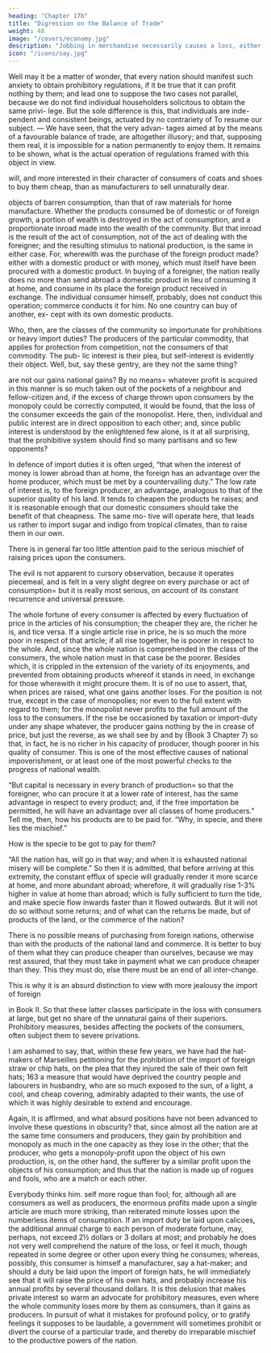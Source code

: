 ```yaml
---
heading: "Chapter 17b"
title: "Digression on the Balance of Trade"
weight: 48
image: "/covers/economy.jpg"
description: "Jobbing in merchandise necessarily causes a loss, either to the jobber, if the price be not raised by the transaction, or to the consumer, if it be raised"
icon: "/icons/say.jpg"
---
```





Well may it be a matter of wonder, that every nation should
manifest such anxiety to obtain prohibitory regulations, if it
be true that it can profit nothing by them; and lead one to
suppose the two cases not parallel, because we do not find
individual householders solicitous to obtain the same privi-
lege. But the sole difference is this, that individuals are inde-
pendent and consistent beings, actuated by no contrariety of
To resume our subject. — We have seen, that the very advan-
tages aimed at by the means of a favourable balance of trade,
are altogether illusory; and that, supposing them real, it is
impossible for a nation permanently to enjoy them. It remains
to be shown, what is the actual operation of regulations framed
with this object in view.

will, and more interested in their character of consumers of
coats and shoes to buy them cheap, than as manufacturers to
sell unnaturally dear.

objects of barren consumption, than that of raw materials for home manufacture. Whether the products consumed be of
domestic or of foreign growth, a portion of wealth is destroyed in the act of consumption, and a proportionate inroad made
into the wealth of the community. But that inroad is the result of the act of consumption, not of the act of dealing with the foreigner; and the resulting stimulus to national production, is the same in either case. For, wherewith was the purchase of the foreign product made? either with a domestic product or with money, which must itself have been procured with a domestic product. In buying of a foreigner, the nation really does no more than send abroad a domestic product in lieu of consuming it at home, and consume in its place the foreign product received in exchange. The individual consumer himself, probably, does not conduct this operation; commerce conducts it for him. No one country can buy of another, ex-
cept with its own domestic products.

Who, then, are the classes of the community so importunate for prohibitions or heavy import duties? The producers of
the particular commodity, that applies for protection from competition, not the consumers of that commodity. The pub-
lic interest is their plea, but self-interest is evidently their object. Well, but, say these gentry, are they not the same thing?

are not our gains national gains? By no means= whatever profit is acquired in this manner is so much taken out of the pockets of a neighbour and fellow-citizen and, if the excess of charge thrown upon consumers by the monopoly could be correctly computed, it would be found, that the loss of the consumer exceeds the gain of the monopolist. Here, then, individual and public interest are in direct opposition to each other; and, since public interest is understood by the enlightened few alone, is it at all surprising, that the prohibitive system should find so many partisans and so few opponents?

In defence of import duties it is often urged, “that when the interest of money is lower abroad than at home, the foreign
has an advantage over the home producer, which must be met by a countervailing duty.” The low rate of interest is, to the
foreign producer, an advantage, analogous to that of the superior quality of his land. It tends to cheapen the products he
raises; and it is reasonable enough that our domestic consumers should take the benefit of that cheapness. The same mo-
tive will operate here, that leads us rather to import sugar and
indigo from tropical climates, than to raise them in our own. 

There is in general far too little attention paid to the serious mischief of raising prices upon the consumers. 

The evil is not apparent to cursory observation, because it operates piecemeal, and is felt in a very slight degree on every purchase or
act of consumption= but it is really most serious, on account of its constant recurrence and universal pressure. 

The whole fortune of every consumer is affected by every fluctuation of price in the articles of his consumption; the cheaper they are, the richer he is, and tice versa. If a single article rise in price, he is so much the more poor in respect of that article; if all rise together, he is poorer in respect to the whole. And, since
the whole nation is comprehended in the class of the consumers, the whole nation must in that case be the poorer. Besides
which, it is crippled in the extension of the variety of its enjoyments, and prevented from obtaining products whereof it
stands in need, in exchange for those wherewith it might procure them. It is of no use to assert, that, when prices are raised, what one gains another loses. For the position is not true, except in the case of monopolies; nor even to the full extent with regard to them; for the monopolist never profits to the
full amount of the loss to the consumers. If the rise be occasioned by taxation or import-duty under any shape whatever,
the producer gains nothing by the in crease of price, but just the reverse, as we shall see by and by (Book 3 Chapter 7) so that, in fact, he is no richer in his capacity of producer, though poorer in his quality of consumer. This is one of the
most effective causes of national impoverishment, or at least one of the most powerful checks to the progress of national
wealth.

“But capital is necessary in every branch of production= so that the foreigner, who can procure it at a lower rate of interest, has the same advantage in respect to every product; and, if the free importation be permitted, he will have an advantage over all classes of home producers.” Tell me, then, how his products are to be paid for. “Why, in specie, and there lies the mischief.” 

How is the specie to be got to pay for them? 

“All the nation has, will go in that way; and when it is exhausted national misery will be complete.” So then it is
admitted, that before arriving at this extremity, the constant efflux of specie will gradually render it more scarce at home, and more abundant abroad; wherefore, it will gradually rise 1-3% higher in value at home than abroad; which is
fully sufficient to turn the tide, and make specie flow inwards faster than it flowed outwards. But it will not do so without some returns; and of what can the returns be made, but of
products of the land, or the commerce of the nation? 

There is no possible means of purchasing from foreign nations, otherwise than with the products of the national land and commerce. It is better to buy of them what they can produce cheaper than ourselves, because we may rest assured, that
they must take in payment what we can produce cheaper than they. This they must do, else there must be an end of all inter-change.

This is why it is an absurd distinction to view with more jealousy the import of foreign


in Book II. So that these latter classes participate in the loss with consumers at large, but get no share of the unnatural
gains of their superiors. Prohibitory measures, besides affecting the pockets of the consumers, often subject them to severe privations. 

I am ashamed to say, that, within these few years, we have had the hat-makers of Marseilles petitioning
for the prohibition of the import of foreign straw or chip hats, on the plea that they injured the sale of their own felt hats; 163
a measure that would have deprived the country people and labourers in husbandry, who are so much exposed to the sun,
of a light, a cool, and cheap covering, admirably adapted to their wants, the use of which it was highly desirable to extend
and encourage.

Again, it is affirmed, and what absurd positions have not been
advanced to involve these questions in obscurity? that, since
almost all the nation are at the same time consumers and producers, they gain by prohibition and monopoly as much in
the one capacity as they lose in the other; that the producer, who gets a monopoly-profit upon the object of his own production, is, on the other hand, the sufferer by a similar profit upon the objects of his consumption; and thus that the nation is made up of rogues and fools, who are a match or each
other. 

Everybody thinks him. self more rogue than fool; for, although all are consumers as well as producers, the enormous profits made upon a single article are much more striking, than reiterated minute losses upon the numberless items of consumption. If an import duty be laid upon calicoes, the additional annual charge to each person of moderate fortune, may, perhaps, not exceed 2½ dollars or 3 dollars at most; and probably he does not very
well comprehend the nature of the loss, or feel it much, though repeated in some degree or other upon every thing he consumes; whereas, possibly, this consumer is himself a manufacturer, say a hat-maker; and should a duty be laid upon the import of foreign hats, he will immediately see that it will raise the price of his own hats, and probably increase his annual profits by several thousand dollars. It is this delusion that makes private interest so warm an advocate for prohibitory measures, even where the whole community loses more by them as consumers, than it gains as producers.
In pursuit of what it mistakes for profound policy, or to gratify feelings it supposes to be laudable, a government will sometimes prohibit or divert the course of a particular trade, and thereby do irreparable mischief to the productive powers of the nation. 

